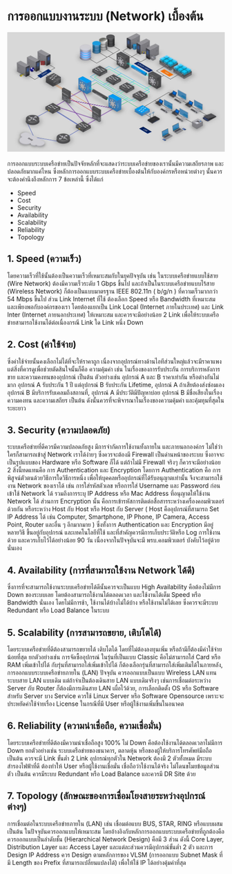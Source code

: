 # การออกแบบงานระบบ (Network) เบื้องต้น

![](img/n1.jpg)

การออกแบบระบบเครือข่ายเป็นปัจจัยหลักที่จะแสดงว่าระบบเครือข่ายของเรานั้นมีความเสถียรภาพ และปลอดภัยมากแค่ไหน ซึ่งหลักการออกแบบระบบเครือข่ายเบื้องต้นให้กับองค์กรหรือหน่วยต่างๆ นั้นควรจะต้องคำนึงถึงหลักการ 7 ข้อเหล่านี้ ซึ่งได้แก่
- Speed
- Cost
- Security
- Availability
- Scalability
- Reliability
- Topology

## 1. Speed (ความเร็ว)
โดยความเร็วที่ใช้นั้นต้องเป็นความเร็วที่เหมาะสมกับในยุคปัจจุบัน เช่น ในระบบเครือข่ายแบบใช้สาย (Wire Network) ต้องมีความเร็วระดับ 1 Gbps ขึ้นไป และถ้าเป็นในระบบเครือข่ายแบบไร้สาย (Wireless Network) ก็ต้องเป็นแบบมาตรฐาน IEEE 802.11n ( b/g/n ) ที่ความเร็วมากกว่า 54 Mbps ขึ้นไป ส่วน Link Internet ที่ใช้ ต้องเลือก Speed หรือ Bandwidth ที่เหมาะสม และเพียงพอกับองค์กรของเรา โดยต้องแยกเป็น Link Local (Internet ภายในประเทศ) และ Link Inter (Internet ภายนอกประเทศ) ให้เหมาะสม และควรจะมีอย่างน้อย 2 Link เพื่อให้ระบบเครือข่ายสามารถใช้งานได้ต่อเนื่องกรณี Link ใด Link หนึ่ง Down 

## 2. Cost (ค่าใช้จ่าย)
ซึ่งค่าใช้จ่ายนั้นคงเลือกไม่ได้ที่จะให้ราคาถูก เนื่องจากอุปกรณ์ทางด้านไอทีส่วนใหญ่แล้วจะมีราคาแพง แต่สิ่งที่ควรดูเพื่อช่วยตัดสินใจนั้นก็คือ ความคุ้มค่า เช่น ในเรื่องของการรับประกัน การบริการหลังการขาย และความคงทนของอุปกรณ์ เป็นต้น ตัวอย่างเช่น อุปกรณ์ A และ B ราคาเท่ากัน หรือต่างกันไม่มาก อุปกรณ์ A รับประกัน 1 ปี แต่อุปกรณ์ B รับประกัน Lifetime, อุปกรณ์ A ถ้าเสียต้องส่งซ่อมเอง อุปกรณ์ B มีบริการรับเคลมถึงสถานที่, อุปกรณ์ A มีประวัติมีปัญหาบ่อย อุปกรณ์ B มีชื่อเสียงในเรื่องความคงทน และความเสถียร เป็นต้น ดังนั้นควรที่จะพิจารณาในเรื่องของความคุ้มค่า และคุ้มทุนที่สุดในระยะยาว

## 3. Security (ความปลอดภัย)
ระบบเครือข่ายที่ดีควรมีความปลอดภัยสูง มีการจำกัดการใช้งานทั้งภายใน และภายนอกองค์กร ไม่ใช่ว่าใครก็สามารถเข้าสู่ Network เราได้ง่ายๆ ซึ่งควรจะต้องมี Firewall เป็นด่านหน้าของระบบ ซึ่งอาจจะเป็นรูปแบบของ Hardware หรือ Software ก็ได้ แต่ถ้าไม่มี Firewall จริงๆ ก็ควรจะมีอย่างน้อย 2 สิ่งนี้ทดแทนคือ การ Authentication และ Encryption โดยการ Authentication คือ การพิสูจน์ตัวตนด้วยวิธีการใดวิธีการหนึ่ง เพื่อให้บุคคลหรืออุปกรณ์ที่ได้รับอนุญาตเท่านั้น จึงจะสามารถใช้งาน Network ของเราได้ เช่น การใส่รหัสตัวเลข หรือการใส่ Username และ Password ก่อนเข้าใช้ Network ได้ รวมถึงการระบุ IP Address หรือ Mac Address ที่อนุญาตให้ใช้งาน Network ได้ ส่วนการ Encryption นั้น คือการเข้ารหัสการติดต่อสื่อสารระหว่างเครื่องคอมพิวเตอร์ด้วยกัน หรือระหว่าง Host กับ Host หรือ Host กับ Server ( Host คืออุปกรณ์ที่สามารถ Set IP Address ได้ เช่น Computer, Smartphone, IP Phone, IP Camera, Access Point, Router และอื่น ๆ อีกมากมาย ) ซึ่งทั้งการ Authentication และ Encryption มีอยู่หลายวิธี ขึ้นอยู่กับอุปกรณ์ และเทคโนโลยีที่ใช้ และที่สำคัญควรมีการเก็บประวัติหรือ Log การใช้งานด้วย และควรเก็บไว้ได้อย่างน้อย 90 วัน เนื่องจากในปัจจุบันจะมี พรบ.คอมพิวเตอร์ บังคับไว้อยู่ด้วยนั่นเอง

## 4. Availability (การที่สามารถใช้งาน Network ได้ดี) 
ซึ่งการที่จะสามารถใช้งานระบบเครือข่ายได้ดีนั้นควรจะเป็นแบบ High Availability คือต้องไม่มีการ Down ของระบบเลย โดยต้องสามารถใช้งานได้ตลอดเวลา และใช้งานได้เต็ม Speed หรือ Bandwidth นั่นเอง โดยไม่มีการช้า, ใช้งานได้บ้างไม่ได้บ้าง หรือใช้งานไม่ได้เลย ซึ่งควรจะมีระบบ Redundant หรือ Load Balance ในระบบ

## 5. Scalability (การสามารถขยาย, เติบโตได้) 
โดยระบบเครือข่ายที่ดีต้องสามารถขยายได้ เติบโตได้ โดยที่ไม่ต้องลงทุนเพิ่ม หรือถ้ามีก็ต้องมีค่าใช้จ่ายน้อยที่สุด ยกตัวอย่างเช่น การจัดซื้ออุปกรณ์ ในรุ่นที่เป็นแบบ Classic คือไม่สามารถใส่ Card หรือ RAM เพิ่มเข้าไปได้ กับรุ่นที่สามารถใส่เพิ่มเข้าไปได้ ก็ต้องเลือกรุ่นที่สามารถใส่เพิ่มเติมได้ในภายหลัง, การออกแบบระบบเครือข่ายภายใน (LAN) ปัจจุบัน ควรออกแบบเป็นแบบ Wireless LAN แทนระบบสาย LAN แบบเดิม แต่ถ้าจำเป็นต้องเดินสาย LAN แบบเดิมจริงๆ เช่นการเชื่อมต่อระหว่าง Server กับ Router ก็ต้องมีการเดินสาย LAN เผื่อไว้ด้วย, การเลือกติดตั้ง OS หรือ Software สำหรับ Server บาง Service ควรใช้ Linux Server หรือ Software Opensource เพราะจะประหยัดค่าใช้จ่ายเรื่อง License ในกรณีที่มี User หรือผู้ใช้งานเพิ่มขึ้นในอนาคต

## 6. Reliability (ความน่าเชื่อถือ, ความเชื่อมั่น) 
โดยระบบเครือข่ายที่ดีต้องมีความน่าเชื่อถือสูง 100% ไม่ Down คือต้องใช้งานได้ตลอดเวลาไม่มีการ Down ยกตัวอย่างเช่น ระบบเครือข่ายของธนาคาร, ตลาดหุ้น หรือของผู้ให้บริการโทรศัพท์มือถือ เป็นต้น ควรจะมี Link ขั้นต่ำ 2 Link อุปกรณ์ทุกตัวใน Network ต้องมี 2 ตัวทั้งหมด มีระบบสำรองไฟฟ้าที่ดี ต้องทำให้ User หรือผู้ใช้งานเชื่อมั่น เชื่อถือว่าใช้งานได้จริง ไม่โดนขโมยข้อมูลส่วนตัว เป็นต้น ควรมีระบบ Redundant หรือ Load Balance และควรมี DR Site ด้วย

## 7. Topology (ลักษณะของการเชื่อมโยงสายระหว่างอุปกรณ์ต่างๆ) 
การเชื่อมต่อในระบบเครือข่ายภายใน (LAN) เช่น เชื่อมต่อแบบ BUS, STAR, RING หรือแบบผสม เป็นต้น ในปัจจุบันควรออกแบบให้เหมาะสม โดยอ้างอิงกับหลักการออกแบบระบบเครือข่ายที่ถูกต้องคือ ควรออกแบบเป็นลำดับชั้น (Hierarchical Network Design) คือมี 3 ส่วน ดังนี้ Core Layer, Distribution Layer และ Access Layer และแต่ละส่วนควรมีอุปกรณ์ขั้นต่ำ 2 ตัว และการ Design IP Address ควร Design ตามหลักการของ VLSM (การออกแบบ Subnet Mask ที่มี Length ของ Prefix ที่สามารถเปลี่ยนแปลงได้) เพื่อให้ใช้ IP ได้อย่างคุ้มค่าที่สุด
